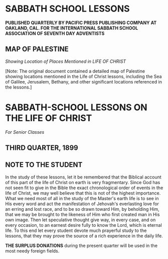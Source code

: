 # SABBATH SCHOOL LESSONS

**PUBLISHED QUARTERLY BY PACIFIC PRESS PUBLISHING COMPANY AT OAKLAND, CAL. FOR THE INTERNATIONAL SABBATH SCHOOL ASSOCIATION OF SEVENTH DAY ADVENTISTS**

## MAP OF PALESTINE
*Showing Location of Places Mentioned in LIFE OF CHRIST*

[Note: The original document contained a detailed map of Palestine showing locations mentioned in the Life of Christ lessons, including the Sea of Galilee, Jerusalem, Bethany, and other significant locations referenced in the lessons.]

# SABBATH-SCHOOL LESSONS ON THE LIFE OF CHRIST

*For Senior Classes*

## THIRD QUARTER, 1899

## NOTE TO THE STUDENT

In the study of these lessons, let it be remembered that the Biblical account of this part of the life of Christ on earth is very fragmentary. Since God has not seen fit to give in the Bible the exact chronological order of events in the life of Christ, we may well believe that this is not of the highest importance. What we need most of all in the study of the Master's earth life is to see in His every word and act the manifestation of Jehovah's everlasting love for an erring and lost race, and to be so drawn toward Him, by beholding Him, that we may be brought to the likeness of Him who first created man in His own image. Then let speculative thought give way, in every case, and on every occasion, to an earnest desire fully to know the Lord, which is eternal life. To this end let every student devote much prayerful study to the lessons, that they may prove the source of a rich experience in the daily life.

**THE SURPLUS DONATIONS** during the present quarter will be used in the most needy foreign fields.